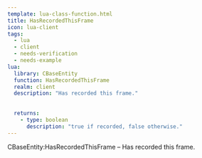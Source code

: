 ```yaml
---
template: lua-class-function.html
title: HasRecordedThisFrame
icon: lua-client
tags:
  - lua
  - client
  - needs-verification
  - needs-example
lua:
  library: CBaseEntity
  function: HasRecordedThisFrame
  realm: client
  description: "Has recorded this frame."
  
  
  returns:
    - type: boolean
      description: "true if recorded, false otherwise."
---
```


<div class="lua__search__keywords">
CBaseEntity:HasRecordedThisFrame &#x2013; Has recorded this frame.
</div>
